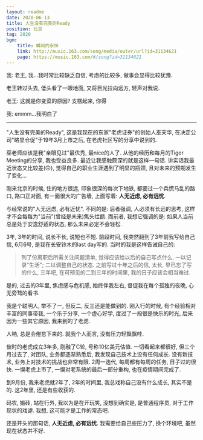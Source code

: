 ```yaml
---
layout: readme
date: 2020-06-13
title: 人生没有完美的Ready
position: 北京
tag: 2020
bgm:
    title: 瞬间的永恒
    link: http://music.163.com/song/media/outer/url?id=31134621
    page: https://music.163.com/#/song?id=31134621
---
```


我: 老王, 我...我时常比较缺乏自信, 考虑的比较多, 做事会显得比较犹豫.

老王转过头去, 低头看了一眼地面, 又将目光拉向远方, 轻声对我说.

老王: 这就是你变菜的原因? 支楞起来, 你得

我: emmm...我明白了

---

"人生没有完美的Ready", 这是我现在的东家"老虎证券"的创始人巫天华, 在决定公司"略显仓促"于19年3月上市之后, 在老虎社区写的分享中说到的. 

巫老师应该是我"亲眼见过"最优秀, 最nice的人了. 从他的经历和每月的Tiger Meeting的分享, 我也受益良多. 最近让我感触颇深的就是这样一句话. 讲实话我最近状态又比较差(🙃), 觉得自己的职业生涯遇到了明显的瓶颈, 且对未来的预期发生了变化...

刚来北京的时候, 住的地方很远, 印象很深的每次下地铁, 都要过一个兵慌马乱的路口, 路口正对面, 有一面很大的广告墙, 上面写着: **人无近虑, 必有远忧**.

与经常说的"人无远虑, 必有近忧", 不同的是: 后者强调, 人必须有长远的思考, 这样才不会每每为"当前"(曾经是未来)焦头烂额. 而前者, 我想它强调的是: 如果人当前总是处于安逸舒适的状态, 那么未来必定不会轻松. 

3年, 3年的时间, 说长不长, 说短也不短. 前段时间, 我突然翻到了3年前我写给自己信, 6月6号, 是我在长安铃木的last day写的. 当时的我是这样告诫自己的: 

> 列了份离职后所需关注问题清单, 觉得应该给以后的自己写点什么, 一以记录"生活"; 二以调整自己的状态. 之前写过十年之后的信, 太长, 早已忘了写的什么, 三年吧, 在可预见的二到三年的时间里, 我的日子应该会相当难过.

是的, 过去的3年里, 焦虑感与危机感, 始终伴我左右, 督促我在每个孤独的夜晚, 心无旁骛的看书.

我是个聪明人, 举不了一, 但反二, 反三还是能做到的. 刚入行的时候, 有个经验相对丰富的同事带我, 一个乐于分享, 一个虚心好学, 度过了一段很是快乐的时光, 后来因为一些其它原因, 我来到的了老虎.

人呐, 总是会倦怠下来的. 就我个人而言, 没有压力轻飘飘哇.

佊时的老虎成立3年多, 刚融了C轮, 号称10亿美元估值. 一切看起来都很好, 但三个月过去了, 对团队, 业务都逐渐熟悉后, 我发现自己技术上没有任何成长. 没有新技术, 业务上对技术的挑战也非常有限. 2周一迭代, 每周都有每周的任务, 日子过的很快. 一愰老虎上市了, 一愰对老系统的最后一部分重构, 也在疫情期间完成了.

到9月份, 我来老虎就2年了, 2年的时间里, 我总戏称自己没有什么成长, 其实不是的. 这2年里, 还是有些收获的.

码农, 搬砖, 站在行外, 我以为是在开玩笑, 没想到确实是, 是普通程序员, 对于工作现状的戏谑. 我想, 这可能才是工作的常态吧.

还是开头的那句话, **人无近虑, 必有远忧**. 我需要给自己些压力了, 换个环境吧, 虽然现在状态并不好.
